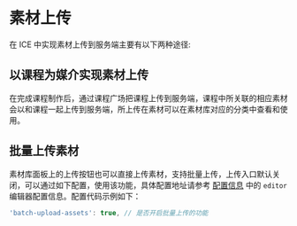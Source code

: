 # 素材上传

在 ICE 中实现素材上传到服务端主要有以下两种途径:

## 以课程为媒介实现素材上传

在完成课程制作后，通过课程广场把课程上传到服务端，课程中所关联的相应素材会以和课程一起上传到服务端，所上传在素材可以在素材库对应的分类中查看和使用。

## 批量上传素材

素材库面板上的上传按钮也可以直接上传素材，支持批量上传，上传入口默认关闭，可以通过如下配置，使用该功能，具体配置地址请参考 [配置信息](../index.md) 中的 `editor` 编辑器配置信息。配置代码示例如下：

```js
'batch-upload-assets': true, // 是否开启批量上传的功能
```
